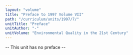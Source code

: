 ```yaml
---
layout: "volume"
title: "Preface to 1997 Volume VII"
path: "/curriculum/units/1997/7/"
unitTitle: "Preface"
unitAuthor: "-"
unitVolume: "Environmental Quality in the 21st Century"
---
```

<body>
<p>
-- This unit has no preface --
</p>
</body>